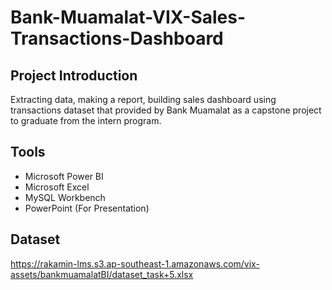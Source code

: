 # Bank-Muamalat-VIX-Sales-Transactions-Dashboard

## Project Introduction
Extracting data, making a report, building sales dashboard using transactions dataset that provided by Bank Muamalat as a capstone project to graduate from the intern program.

## Tools
- Microsoft Power BI
- Microsoft Excel
- MySQL Workbench
- PowerPoint (For Presentation)

## Dataset
https://rakamin-lms.s3.ap-southeast-1.amazonaws.com/vix-assets/bankmuamalatBI/dataset_task+5.xlsx
